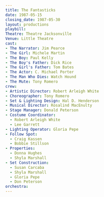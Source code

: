 ```yaml
---
title: The Fantasticks
date: 1987-05-15
closing_date: 1987-05-30
layout: productions
playbill:
Theatre: Theatre Jacksonville
Venue: Little Theatre
cast:
- The Narrator: Jim Pearce
- The Girl: Michele Martin
- The Boy: Paul Kelly
- The Boy's Father: Dick Rice
- The Girl's Father: Tom Bates
- The Actor: C. Michael Porter
- The Man Who Dies: Watch Hound
- The Mute: Tony Romero
crew:
- Artistic Director: Robert Arleigh White
- Choreographer: Tony Romero
- Set & Lighting Design: Hal D. Henderson
- Musical Director: Rosalind MacEnulty
- Stage Manager: Donald Peterson
- Costume Coordinator:
  - Robert Arleigh White
  - Lee Garrett
- Lighting Operator: Gloria Pepe
- Follow Spot:
  - Craig Kassen
  - Bobbie Stillson
- Properties:
  - Donna Hughes
  - Shyla Marshall
- Set Construction:
  - Susan Carcaba
  - Shyla Marshall
  - Gloria Pepe
  - Don Peterson
orchestra:
---
```


